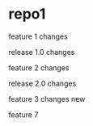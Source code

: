 # repo1

feature 1 changes

release 1.0 changes

feature 2 changes

release 2.0 changes

feature 3 changes new

feature 7
